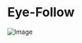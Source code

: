 # Eye-Follow
![Image](https://github.com/user-attachments/assets/658b12cb-4caf-493f-b0c1-f18d88e637f7)
